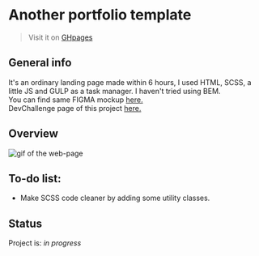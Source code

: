 # Another portfolio template
> Visit it on [GHpages](https://ic3top.github.io/devChallenges/edie-homepage-master/solution/dist/)

## General info
It's an ordinary landing page made within 6 hours, I used HTML, SCSS, a little JS and GULP as a task manager. I haven't tried using BEM.  
You can find same FIGMA mockup [here.](https://www.figma.com/file/ahnGupP4JjTdVJDTRfMRF2/edie-homepage?node-id=1%3A148)  
DevChallenge page of this project [here.](https://devchallenges.io/solutions/gDVG0DRrh5qu8xNfa5J6)


## Overview
![gif of the web-page](./screenshots/demo.gif)


## To-do list:
* Make SCSS code cleaner by adding some utility classes.


## Status
Project is: _in progress_